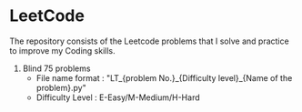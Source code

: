 # LeetCode

The repository consists of the Leetcode problems that I solve and practice to improve my Coding skills. <br>

1. Blind 75 problems 
    - File name format : "LT_{problem No.}\_{Difficulty level}\_{Name of the problem}.py" 
    - Difficulty Level : E-Easy/M-Medium/H-Hard
